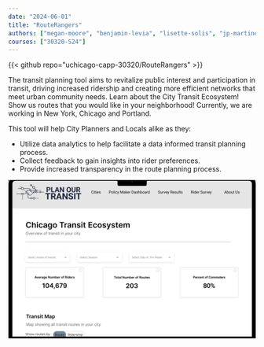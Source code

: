 ```yaml
---
date: "2024-06-01"
title: "RouteRangers"
authors: ["megan-moore", "benjamin-levia", "lisette-solis", "jp-martinez", "katherine-dumais", "matt-jackson", "jimena-salinas"]
courses: ["30320-S24"]
---
```


{{< github repo="uchicago-capp-30320/RouteRangers" >}}

The transit planning tool aims to revitalize public interest and participation in transit, driving increased ridership and creating more efficient networks that meet urban community needs. Learn about the City Transit Ecosystem! Show us routes that you would like in your neighborhood! Currently, we are working in New York, Chicago and Portland.

This tool will help City Planners and Locals alike as they:

- Utilize data analytics to help facilitate a data informed transit planning process.
- Collect feedback to gain insights into rider preferences.
- Provide increased transparency in the route planning process.

![](feature.png)
